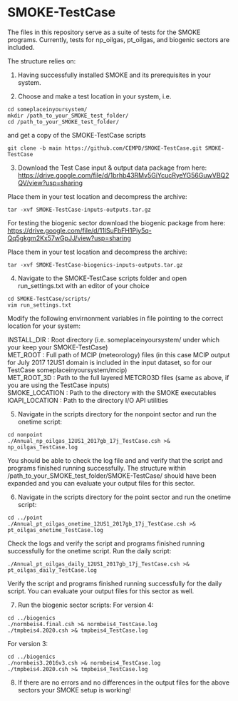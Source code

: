 # SMOKE-TestCase

The files in this repository serve as a suite of tests for the SMOKE programs.
Currently, tests for np_oilgas, pt_oilgas, and biogenic sectors are included.

The structure relies on:
1. Having successfully installed SMOKE and its prerequisites in your system.

2. Choose and make a test location in your system, i.e.  
```
cd someplaceinyoursystem/
mkdir /path_to_your_SMOKE_test_folder/
cd /path_to_your_SMOKE_test_folder/
```
and get a copy of the SMOKE-TestCase scripts
```
git clone -b main https://github.com/CEMPD/SMOKE-TestCase.git SMOKE-TestCase
```
3. Download the Test Case input & output data package from here:   
https://drive.google.com/file/d/1brhb43RMv5GiYcucRyeYG56GuwVBQ2QV/view?usp=sharing

Place them in your test location and decompress the archive:
```
tar -xvf SMOKE-TestCase-inputs-outputs.tar.gz
```
For testing the biogenic sector download the biogenic package from here:  
https://drive.google.com/file/d/11lSuFbFH1Piy5q-Qq5gkgm2Kx57wGpJJ/view?usp=sharing

Place them in your test location and decompress the archive:
```
tar -xvf SMOKE-TestCase-biogenics-inputs-outputs.tar.gz
```

4. Navigate to the SMOKE-TestCase scripts folder and open run_settings.txt with an editor of your choice 
```
cd SMOKE-TestCase/scripts/
vim run_settings.txt
```
Modify the following envirnonment variables in file pointing to the correct location for your system:

INSTALL_DIR    : Root directory (i.e. someplaceinyoursystem/ under which your keep your SMOKE-TestCase)  
MET_ROOT       : Full path of MCIP (meteorology) files (in this case MCIP output for July 2017 12US1 domain is included in the input dataset, so for our TestCase someplaceinyoursystem/mcip)  
MET_ROOT_3D    : Path to the full layered METCRO3D files (same as above, if you are using the TestCase inputs)  
SMOKE_LOCATION : Path to the directory with the SMOKE executables  
IOAPI_LOCATION : Path to the directory I/O API utilities  

5. Navigate in the scripts directory for the nonpoint sector and run the onetime script:
```
cd nonpoint
./Annual_np_oilgas_12US1_2017gb_17j_TestCase.csh >& np_oilgas_TestCase.log
```
You should be able to check the log file and and verify that the script and programs finished running successfully.
The structure within /path_to_your_SMOKE_test_folder/SMOKE-TestCase/ should have been expanded and you can evaluate your output files for this sector.  

6. Navigate in the scripts directory for the point sector and run the onetime script:
```
cd ../point
./Annual_pt_oilgas_onetime_12US1_2017gb_17j_TestCase.csh >& pt_oilgas_onetime_TestCase.log
```
Check the logs and verify the script and programs finished running successfully for the onetime script.
Run the daily script: 
```
./Annual_pt_oilgas_daily_12US1_2017gb_17j_TestCase.csh >& pt_oilgas_daily_TestCase.log
```
Verify the script and programs finished running successfully for the daily script.
You can evaluate your output files for this sector as well.

7. Run the biogenic sector scripts:
For version 4:
```
cd ../biogenics
./normbeis4.final.csh >& normbeis4_TestCase.log
./tmpbeis4.2020.csh >& tmpbeis4_TestCase.log
```
For version 3:
```
cd ../biogenics
./normbeis3.2016v3.csh >& normbeis4_TestCase.log
./tmpbeis4.2020.csh >& tmpbeis4_TestCase.log
```

8. If there are no errors and no differences in the output files for the above sectors your SMOKE setup is working! 


